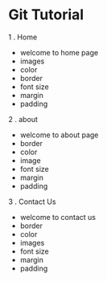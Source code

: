 # Git Tutorial
1 . Home
- welcome to home page
- images
- color
- border 
- font size
- margin
- padding

2 . about
- welcome to about page
- border
- color
- image
- font size
- margin
- padding

3 . Contact Us
- welcome to contact us
- border
- color
- images
- font size
- margin
- padding
